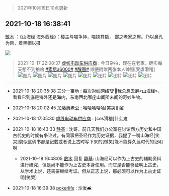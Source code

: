 > 2021年10月19日10点更新
<link rel="stylesheet" href="https://cdn.jsdelivr.net/gh/taotie6/sampleJSON@main/css/photo_show.css">
<meta name="referrer" content="no-referrer" />


 ## 2021-10-18 16:38:41 

 [㪚木](https://www.coolapk.com/feed/30773913?shareKey=MGQ5YWY3ZDg1NTBmNjE2ZDM3Mjg~) ：《山海经 海外西经》：楼主与喵争神，喵挠其额， 鄙之老家之屋。乃以鼻孔为目，着黑帽以摄 

<div class="album">
<img class="img-item" src="https://image.coolapk.com/feed/2019/0515/09/1081091_3748_1897@180x122.gif" />
</div>

> 2021-10-17 22:08:37 
> [虚线电动车供应商](https://www.coolapk.com/feed/30758615?shareKey=NTRkZTIyNmFiOTQ5NjE2ZDM3Mjg~) : 今日杂拍，现在在老家，确实每天想不到拍啥 <a class="feed-link-tag" href="/t/索尼a6000?type=0">#索尼a6000#</a> <a class="feed-link-tag" href="/t/醒图?type=0">#醒图#</a> 顺便附赠两张本人帅照[受虐滑稽] 
![图片](https://image.coolapk.com/feed/2021/1017/22/1305500_445a2aca_9710_1331@2030x3045.jpeg)
![图片](https://image.coolapk.com/feed/2021/1017/22/1305500_2861ad72_9710_1333@3043x1972.jpeg)
![图片](https://image.coolapk.com/feed/2021/1017/22/1305500_6f63e753_9710_1335@2493x1662.jpeg)
![图片](https://image.coolapk.com/feed/2021/1017/22/1305500_f1f7afde_9710_1336@1744x2759.jpeg)
![图片](https://image.coolapk.com/feed/2019/0523/09/2225021_47b37390_4463_3924@285x262.gif)
![图片](https://image.coolapk.com/feed/2021/1017/22/1305500_7c70b5b0_9710_1338@1024x1024.jpeg)
![图片](https://image.coolapk.com/feed/2021/1017/22/1305500_8119d966_9710_134@1882x2823.jpeg)
![图片](https://image.coolapk.com/feed/2021/1017/22/1305500_b026693d_9710_1342@2048x2048.jpeg)
![图片](https://image.coolapk.com/feed/2021/1017/22/1305500_c987037f_9710_1343@2048x2048.jpeg)

 ------- 

- 2021-10-18 20:35:38 [三分一亩地](uid=1721161) : 每次对线网络🐮🐴我总想去翻«山海经»，看看它到底是海外还是海内，东南西北哪座山闻所未闻的奇妙生物。 

- 2021-10-18 20:02:45 [加藤惠老公](uid=1266680) : 哈哈哈哈哈[笑哭][强] 

- 2021-10-18 17:05:30 [虚线电动车供应商](uid=1305500) : [cos滑稽]什么鬼 

- 2021-10-18 16:43:33 [静基](uid=1353091) : 沈哥，前几天我们办公室在讨论西方历史和中国古代史的时候有争论过，有同事把圣经作为历史证据，我提了一嘴山海经[笑哭]貌似这俩书都是记载或者说上古时写下来的[微笑]能不能算久远时代的证明啊 

    - 2021-10-18 16:48:05 [㪚木](uid=1081091) 回复 [静基](uid=1353091): 山海经可以作为上古史的辅助资料进行研究，但是尚不能作为上古史本身使用。而它是否能够证明上古史，从学术上说，还需要继续考证。但从正志上说，那必须可以作为上古史证明[笑哭] 

- 2021-10-18 16:39:38 [pokerlife](uid=575409) : 沙发🛋 

